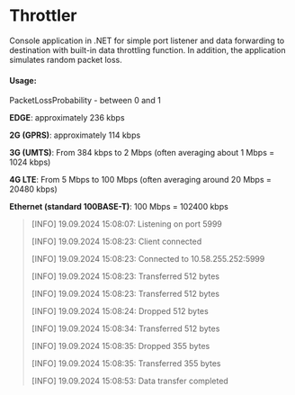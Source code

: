 # Throttler

Console application in .NET for simple port listener and data forwarding to destination with built-in data throttling function.
In addition, the application simulates random packet loss.

#### Usage: 
PacketLossProbability - between 0 and 1






**EDGE**: approximately 236 kbps

**2G (GPRS)**: approximately 114 kbps

**3G (UMTS)**: From 384 kbps to 2 Mbps (often averaging about 1 Mbps = 1024 kbps)

**4G LTE**: From 5 Mbps to 100 Mbps (often averaging around 20 Mbps = 20480 kbps)

**Ethernet (standard 100BASE-T)**: 100 Mbps = 102400 kbps



> [INFO] 19.09.2024 15:08:07: Listening on port 5999
>
> [INFO] 19.09.2024 15:08:23: Client connected
>
> [INFO] 19.09.2024 15:08:23: Connected to 10.58.255.252:5999
>
> [INFO] 19.09.2024 15:08:23: Transferred 512 bytes
>
> [INFO] 19.09.2024 15:08:23: Transferred 512 bytes
>
> [INFO] 19.09.2024 15:08:24: Dropped 512 bytes
>
> [INFO] 19.09.2024 15:08:34: Transferred 512 bytes
>
> [INFO] 19.09.2024 15:08:35: Dropped 355 bytes
>
> [INFO] 19.09.2024 15:08:35: Transferred 355 bytes
>
> [INFO] 19.09.2024 15:08:53: Data transfer completed
